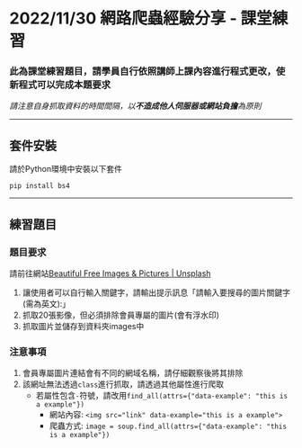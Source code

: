 # **2022/11/30 網路爬蟲經驗分享 - 課堂練習**

### **此為課堂練習題目，請學員自行依照講師上課內容進行程式更改，使新程式可以完成本題要求**

_請注意自身抓取資料的時間間隔，以**不造成他人伺服器或網站負擔**為原則_

***

## **套件安裝**
請於Python環境中安裝以下套件
```
pip install bs4
```

***

## **練習題目**
### **題目要求**
請前往網站[Beautiful Free Images & Pictures | Unsplash](https://unsplash.com/)
1. 讓使用者可以自行輸入關鍵字，請輸出提示訊息「請輸入要搜尋的圖片關鍵字(需為英文):」
2. 抓取20張影像，但必須排除會員專屬的圖片(會有浮水印)
3. 抓取圖片並儲存到資料夾images中

### **注意事項**
1. 會員專屬圖片連結會有不同的網域名稱，請仔細觀察後將其排除
2. 該網址無法透過`class`進行抓取，請透過其他屬性進行爬取
    * 若屬性包含`-`符號，請改用`find_all(attrs={"data-example": "this is a example"})`
        * 網站內容: `<img src="link" data-example="this is a example">`
        * 爬蟲方式: `image = soup.find_all(attrs={"data-example": "this is a example"})`